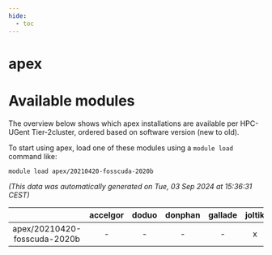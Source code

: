 ```yaml
---
hide:
  - toc
---
```


apex
====

# Available modules


The overview below shows which apex installations are available per HPC-UGent Tier-2cluster, ordered based on software version (new to old).

To start using apex, load one of these modules using a `module load` command like:

```shell
module load apex/20210420-fosscuda-2020b
```

*(This data was automatically generated on Tue, 03 Sep 2024 at 15:36:31 CEST)*  

| |accelgor|doduo|donphan|gallade|joltik|shinx|skitty|
| :---: | :---: | :---: | :---: | :---: | :---: | :---: | :---: |
|apex/20210420-fosscuda-2020b|-|-|-|-|x|-|-|
